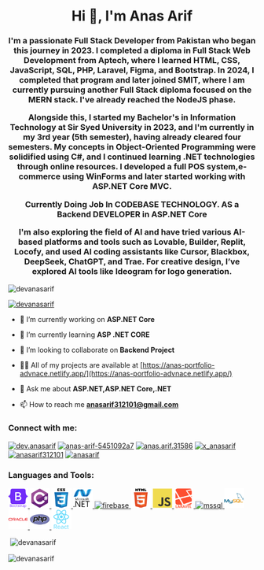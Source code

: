 <h1 align="center">Hi 👋, I'm Anas Arif</h1>
<h3 align="center">I'm a passionate Full Stack Developer from Pakistan who began this journey in 2023. I completed a diploma in Full Stack Web Development from Aptech, where I learned HTML, CSS, JavaScript, SQL, PHP, Laravel, Figma, and Bootstrap. In 2024, I completed that program and later joined SMIT, where I am currently pursuing another Full Stack diploma focused on the MERN stack. I've already reached the NodeJS phase.

Alongside this, I started my Bachelor's in Information Technology at Sir Syed University in 2023, and I'm currently in my 3rd year (5th semester), having already cleared four semesters. My concepts in Object-Oriented Programming were solidified using C#, and I continued learning .NET technologies through online resources. I developed a full POS system,e-commerce using WinForms and later started working with ASP.NET Core MVC. 

Currently Doing Job In CODEBASE TECHNOLOGY. AS a Backend DEVELOPER in ASP.NET Core

I'm also exploring the field of AI and have tried various AI-based platforms and tools such as Lovable, Builder, Replit, Locofy, and used AI coding assistants like Cursor, Blackbox, DeepSeek, ChatGPT, and Trae. For creative design, I’ve explored AI tools like Ideogram for logo generation.</h3>

<p align="left"> <img src="https://komarev.com/ghpvc/?username=devanasarif&label=Profile%20views&color=0e75b6&style=flat" alt="devanasarif" /> </p>

<p align="left"> <a href="https://github.com/ryo-ma/github-profile-trophy"><img src="https://github-profile-trophy.vercel.app/?username=devanasarif" alt="devanasarif" /></a> </p>

- 🔭 I’m currently working on **ASP.NET Core**

- 🌱 I’m currently learning **ASP .NET CORE**

- 👯 I’m looking to collaborate on **Backend Project**

- 👨‍💻 All of my projects are available at [https://anas-portfolio-advnace.netlify.app/](https://anas-portfolio-advnace.netlify.app/)

- 💬 Ask me about **ASP.NET,ASP.NET Core,.NET**

- 📫 How to reach me **anasarif312101@gmail.com**

<h3 align="left">Connect with me:</h3>
<p align="left">
<a href="https://dev.to/dev.anasarif" target="blank"><img align="center" src="https://raw.githubusercontent.com/rahuldkjain/github-profile-readme-generator/master/src/images/icons/Social/devto.svg" alt="dev.anasarif" height="30" width="40" /></a>
<a href="https://linkedin.com/in/anas-arif-5451092a7" target="blank"><img align="center" src="https://raw.githubusercontent.com/rahuldkjain/github-profile-readme-generator/master/src/images/icons/Social/linked-in-alt.svg" alt="anas-arif-5451092a7" height="30" width="40" /></a>
<a href="https://fb.com/anas.arif.31586" target="blank"><img align="center" src="https://raw.githubusercontent.com/rahuldkjain/github-profile-readme-generator/master/src/images/icons/Social/facebook.svg" alt="anas.arif.31586" height="30" width="40" /></a>
<a href="https://instagram.com/x_anasarif" target="blank"><img align="center" src="https://raw.githubusercontent.com/rahuldkjain/github-profile-readme-generator/master/src/images/icons/Social/instagram.svg" alt="x_anasarif" height="30" width="40" /></a>
<a href="https://www.hackerrank.com/anasarif312101" target="blank"><img align="center" src="https://raw.githubusercontent.com/rahuldkjain/github-profile-readme-generator/master/src/images/icons/Social/hackerrank.svg" alt="anasarif312101" height="30" width="40" /></a>
<a href="https://www.leetcode.com/anasarif" target="blank"><img align="center" src="https://raw.githubusercontent.com/rahuldkjain/github-profile-readme-generator/master/src/images/icons/Social/leet-code.svg" alt="anasarif" height="30" width="40" /></a>
</p>

<h3 align="left">Languages and Tools:</h3>
<p align="left"> <a href="https://getbootstrap.com" target="_blank" rel="noreferrer"> <img src="https://raw.githubusercontent.com/devicons/devicon/master/icons/bootstrap/bootstrap-plain-wordmark.svg" alt="bootstrap" width="40" height="40"/> </a> <a href="https://www.w3schools.com/cs/" target="_blank" rel="noreferrer"> <img src="https://raw.githubusercontent.com/devicons/devicon/master/icons/csharp/csharp-original.svg" alt="csharp" width="40" height="40"/> </a> <a href="https://www.w3schools.com/css/" target="_blank" rel="noreferrer"> <img src="https://raw.githubusercontent.com/devicons/devicon/master/icons/css3/css3-original-wordmark.svg" alt="css3" width="40" height="40"/> </a> <a href="https://dotnet.microsoft.com/" target="_blank" rel="noreferrer"> <img src="https://raw.githubusercontent.com/devicons/devicon/master/icons/dot-net/dot-net-original-wordmark.svg" alt="dotnet" width="40" height="40"/> </a> <a href="https://firebase.google.com/" target="_blank" rel="noreferrer"> <img src="https://www.vectorlogo.zone/logos/firebase/firebase-icon.svg" alt="firebase" width="40" height="40"/> </a> <a href="https://www.w3.org/html/" target="_blank" rel="noreferrer"> <img src="https://raw.githubusercontent.com/devicons/devicon/master/icons/html5/html5-original-wordmark.svg" alt="html5" width="40" height="40"/> </a> <a href="https://developer.mozilla.org/en-US/docs/Web/JavaScript" target="_blank" rel="noreferrer"> <img src="https://raw.githubusercontent.com/devicons/devicon/master/icons/javascript/javascript-original.svg" alt="javascript" width="40" height="40"/> </a> <a href="https://laravel.com/" target="_blank" rel="noreferrer"> <img src="https://raw.githubusercontent.com/devicons/devicon/master/icons/laravel/laravel-plain-wordmark.svg" alt="laravel" width="40" height="40"/> </a> <a href="https://www.microsoft.com/en-us/sql-server" target="_blank" rel="noreferrer"> <img src="https://www.svgrepo.com/show/303229/microsoft-sql-server-logo.svg" alt="mssql" width="40" height="40"/> </a> <a href="https://www.mysql.com/" target="_blank" rel="noreferrer"> <img src="https://raw.githubusercontent.com/devicons/devicon/master/icons/mysql/mysql-original-wordmark.svg" alt="mysql" width="40" height="40"/> </a> <a href="https://www.oracle.com/" target="_blank" rel="noreferrer"> <img src="https://raw.githubusercontent.com/devicons/devicon/master/icons/oracle/oracle-original.svg" alt="oracle" width="40" height="40"/> </a> <a href="https://www.php.net" target="_blank" rel="noreferrer"> <img src="https://raw.githubusercontent.com/devicons/devicon/master/icons/php/php-original.svg" alt="php" width="40" height="40"/> </a> <a href="https://reactjs.org/" target="_blank" rel="noreferrer"> <img src="https://raw.githubusercontent.com/devicons/devicon/master/icons/react/react-original-wordmark.svg" alt="react" width="40" height="40"/> </a> </p>

<p>&nbsp;<img align="center" src="https://github-readme-stats.vercel.app/api?username=devanasarif&show_icons=true&locale=en" alt="devanasarif" /></p>

<p><img align="center" src="https://github-readme-streak-stats.herokuapp.com/?user=devanasarif&" alt="devanasarif" /></p>
